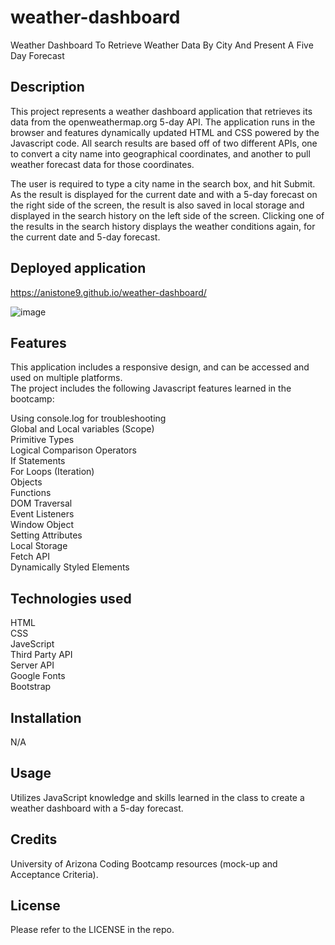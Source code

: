 # weather-dashboard
Weather Dashboard To Retrieve Weather Data By City And Present A Five Day Forecast

## Description

This project represents a weather dashboard application that retrieves its data from the openweathermap.org 5-day API. The application runs in the browser and features dynamically updated HTML and CSS powered by the Javascript code. All search results are based off of two different APIs, one to convert a city name into geographical coordinates, and another to pull weather forecast data for those coordinates. 

The user is required to type a city name in the search box, and hit Submit. As the result is displayed for the current date and with a 5-day forecast on the right side of the screen, the result is also saved in local storage and displayed in the search history on the left side of the screen. Clicking one of the results in the search history displays the weather conditions again, for the current date and 5-day forecast. 

## Deployed application

https://anistone9.github.io/weather-dashboard/

![image](https://user-images.githubusercontent.com/58886869/216881038-30b73b16-3f2e-426a-83ae-e66a06058729.png)

## Features

This application includes a responsive design, and can be accessed and used on multiple platforms.   
The project includes the following Javascript features learned in the bootcamp:

Using console.log for troubleshooting   
Global and Local variables (Scope)   
Primitive Types   
Logical Comparison Operators   
If Statements   
For Loops (Iteration)   
Objects   
Functions   
DOM Traversal   
Event Listeners   
Window Object   
Setting Attributes    
Local Storage   
Fetch API   
Dynamically Styled Elements    

## Technologies used

HTML   
CSS   
JaveScript  
Third Party API   
Server API  
Google Fonts    
Bootstrap   

## Installation

N/A

## Usage

Utilizes JavaScript knowledge and skills learned in the class to create a weather dashboard with a 5-day forecast.

## Credits

University of Arizona Coding Bootcamp resources (mock-up and Acceptance Criteria).

## License
Please refer to the LICENSE in the repo.

